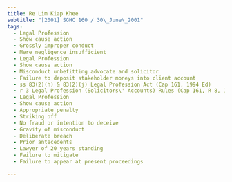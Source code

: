 ```yaml
---
title: Re Lim Kiap Khee 
subtitle: "[2001] SGHC 160 / 30\_June\_2001"
tags:
  - Legal Profession
  - Show cause action
  - Grossly improper conduct
  - Mere negligence insufficient
  - Legal Profession
  - Show cause action
  - Misconduct unbefitting advocate and solicitor
  - Failure to deposit stakeholder moneys into client account
  - ss 83(2)(h) & 83(2)(j) Legal Profession Act (Cap 161, 1994 Ed)
  - r 3 Legal Profession (Solicitors\' Accounts) Rules (Cap 161, R 8, 1990 Ed)
  - Legal Profession
  - Show cause action
  - Appropriate penalty
  - Striking off
  - No fraud or intention to deceive
  - Gravity of misconduct
  - Deliberate breach
  - Prior antecedents
  - Lawyer of 20 years standing
  - Failure to mitigate
  - Failure to appear at present proceedings

---
```


